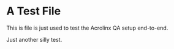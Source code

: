 # A Test File

This is file is just used to test the Acrolinx QA setup end-to-end.

Just another silly test.
